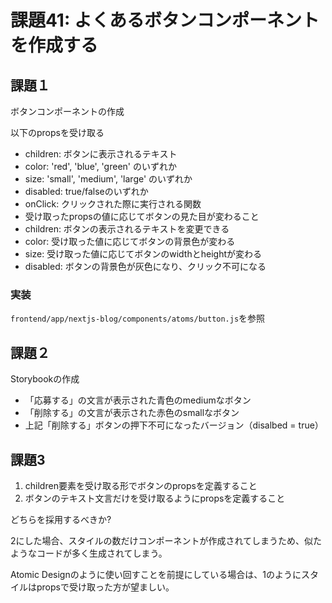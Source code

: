 # 課題41: よくあるボタンコンポーネントを作成する

## 課題１

ボタンコンポーネントの作成

以下のpropsを受け取る
- children: ボタンに表示されるテキスト
- color: 'red', 'blue', 'green' のいずれか
- size: 'small', 'medium', 'large' のいずれか
- disabled: true/falseのいずれか
- onClick: クリックされた際に実行される関数
- 受け取ったpropsの値に応じてボタンの見た目が変わること
- children: ボタンの表示されるテキストを変更できる
- color: 受け取った値に応じてボタンの背景色が変わる
- size: 受け取った値に応じてボタンのwidthとheightが変わる
- disabled: ボタンの背景色が灰色になり、クリック不可になる

### 実装

`frontend/app/nextjs-blog/components/atoms/button.js`を参照

## 課題２

Storybookの作成
- 「応募する」の文言が表示された青色のmediumなボタン
- 「削除する」の文言が表示された赤色のsmallなボタン
- 上記「削除する」ボタンの押下不可になったバージョン（disalbed = true）


## 課題3

1. children要素を受け取る形でボタンのpropsを定義すること
2. ボタンのテキスト文言だけを受け取るようにpropsを定義すること

どちらを採用するべきか?

2にした場合、スタイルの数だけコンポーネントが作成されてしまうため、似たようなコードが多く生成されてしまう。

Atomic Designのように使い回すことを前提にしている場合は、1のようにスタイルはpropsで受け取った方が望ましい。

